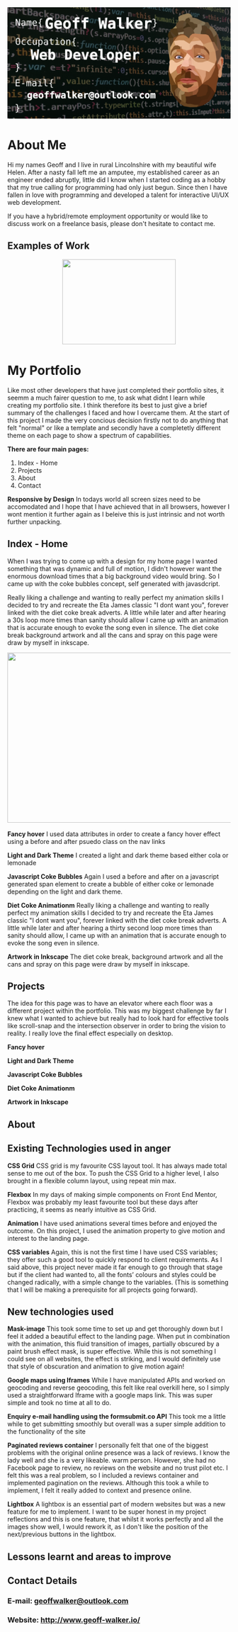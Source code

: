 <img src="https://github.com/Geoff-Walker/Geoff-Walker/blob/main/my-banner.png">

# About Me
Hi my names Geoff and I live in rural Lincolnshire with my beautiful wife Helen. After a nasty fall left me an amputee, my established career as an engineer ended abruptly, little did I know when I started coding as a hobby that my true calling for programming had only just begun. Since then I have fallen in love with programming and developed a talent for interactive UI/UX web development.

If you have a hybrid/remote employment opportunity or would like to discuss work on a freelance basis, please don't hesitate to contact me.

## Examples of Work
<div align="center">


<img src="https://github.com/Geoff-Walker/Geoff-Walker/blob/main/Projects.gif" width="256" height="192">

</div>

# My Portfolio
Like most other developers that have just completed their portfolio sites, it seemm a much fairer question to me, to ask what didnt I learn while creating my portfolio site. I think therefore its best to just give a brief summary of the challenges I faced and how I overcame them.  At the start of this project I made the very concious decision firstly not to do anything that felt "normal" or like a template and secondly have a completetly different theme on each page to show a spectrum of capabilities.  

__There are four main pages:__
1. Index - Home
2. Projects
3. About
4. Contact

__Responsive by Design__
In todays world all screen sizes need to be accomodated and I hope that I have achieved that in all browsers, however I wont mention it further again as I beleive this is just intrinsic and not worth further unpacking.


## Index - Home ##
When I was trying to come up with a design for my home page I wanted something that was dynamic and full of motion, I didn't however want the enormous download times that a big background video would bring. So I came up with the coke bubbles concept, self generated with javasdcript.  

Really liking a challenge and wanting to really perfect my animation skills I decided to try and recreate the Eta James classic "I dont want you", forever linked with the diet coke break adverts.  A little while later and after hearing a 30s loop more times than sanity should allow I came up with an animation that is accurate enough to evoke the song even in silence.  The diet coke break background artwork and all the cans and spray on this page were draw by myself in inkscape.

<div align="center">
<img src="https://github.com/Geoff-Walker/Geoff-Walker/blob/main/geoff-walker.io.gif" width="512" height="384">
</div>

__Fancy hover__
I used data attributes in order to create a fancy hover effect using a before and after psuedo class on the nav links

__Light and Dark Theme__
I created a light and dark theme based either cola or lemonade

__Javascript Coke Bubbles__
Again I used a before and after on a javascript generated span element to create a bubble of either coke or lemonade depending on the light and dark theme.

__Diet Coke Animationm__
Really liking a challenge and wanting to really perfect my animation skills I decided to try and recreate the Eta James classic "I dont want you", forever linked with the diet coke break adverts.  A little while later and after hearing a thirty second loop more times than sanity should allow, I came up with an animation that is accurate enough to evoke the song even in silence.

__Artwork in Inkscape__
The diet coke break, background artwork and all the cans and spray on this page were draw by myself in inkscape.

## Projects ## 
The idea for this page was to have an elevator where each floor was a different project within the portfolio.  This was my biggest challenge by far I knew what I wanted to achieve but really had to look hard for effective tools like scroll-snap and the intersection observer in order to bring the vision to reality.  I really love the final effect especially on desktop.


__Fancy hover__


__Light and Dark Theme__


__Javascript Coke Bubbles__


__Diet Coke Animationm__


__Artwork in Inkscape__


## About ## 




## Existing Technologies used in anger 

__CSS Grid__
CSS grid is my favourite CSS layout tool. It has always made total sense to me out of the box.  To push the CSS Grid to a higher level, I also brought in a flexible column layout, using repeat min max. 

__Flexbox__
In my days of making simple components on Front End Mentor, Flexbox was probably my least favourite tool but these days after practicing, it seems as nearly intuitive as CSS Grid. 

__Animation__
I have used animations several times before and enjoyed the outcome. On this project, I used the animation property to give motion and interest to the landing page. 
    
__CSS variables__
Again, this is not the first time I have used CSS variables; they offer such a good tool to quickly respond to client requirements.  As I said above, this project never made it far enough to go through that stage but if the client had wanted to, all the fonts’ colours and styles could be changed radically, with a simple change to the variables. (This is something that I will be making a prerequisite for all projects going forward). 


## New technologies used 
__Mask-image__
This took some time to set up and get thoroughly down but I feel it added a beautiful effect to the landing page.  When put in combination with the animation, this fluid transition of images, partially obscured by a paint brush effect mask, is super effective.  While this is not something I could see on all websites, the effect is striking, and I would definitely use that style of obscuration and animation to give motion again! 

__Google maps using Iframes__
While I have manipulated APIs and worked on geocoding and reverse geocoding, this felt like real overkill here, so I simply used a straightforward Iframe with a google maps link.  This was super simple and took no time at all to do. 


__Enquiry e-mail handling using the formsubmit.co API__
This took me a little while to get submitting smoothly but overall was a super simple addition to the functionality of the site 


__Paginated reviews container__
I personally felt that one of the biggest problems with the original online presence was a lack of reviews. I know the lady well and she is a very likeable. warm person.  However, she had no Facebook page to review, no reviews on the website and no trust pilot etc.  I felt this was a real problem, so I included a reviews container and implemented pagination on the reviews.  Although this took a while to implement, I felt it really added to context and presence online. 


__Lightbox__
A lightbox is an essential part of modern websites but was a new feature for me to implement. I want to be super honest in my project reflections and this is one feature, that whilst it works perfectly and all the images show well, I would rework it, as I don't like the position of the next/previous buttons in the lightbox. 


## Lessons learnt and areas to improve 



                                                                                               


## Contact Details
### E-mail:   geoffwalker@outlook.com 
### Website:  http://www.geoff-walker.io/
